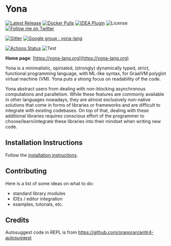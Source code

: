# Yona

[![Latest Release](https://img.shields.io/github/v/release/yona-lang/yona)](github.com/yona-lang/yona/releases/latest/)
[![Docker Pulls](https://img.shields.io/docker/pulls/akovari/yona)](https://hub.docker.com/r/akovari/yona)
[![IDEA Plugin](https://img.shields.io/jetbrains/plugin/d/14536-yona-language?label=IDEA%20Plugin)](https://plugins.jetbrains.com/plugin/14536-yona-language)
![License](https://img.shields.io/github/license/yona-lang/yona)
[![Follow me on Twitter](https://img.shields.io/twitter/follow/kovariadam?style=social)](https://twitter.com/kovariadam)

[![Gitter](https://badges.gitter.im/yonalang/community.svg)](https://gitter.im/yonalang/community?utm_source=badge&utm_medium=badge&utm_campaign=pr-badge)
[![Google group : yona-lang](https://img.shields.io/badge/yona--lang-Google%20group-blue)](https://groups.google.com/forum/#!forum/yona-lang)

[![Actions Status](https://github.com/yona-lang/yona/workflows/Release/badge.svg)](https://github.com/yona-lang/yona/actions)
![Test](https://github.com/yona-lang/yona/workflows/Test/badge.svg)

**Home page**: [https://yona-lang.org](https://yona-lang.org)

Yona is a minimalistic, opiniated, (strongly) dynamically typed, strict, functional programming language, with ML-like syntax, for GraalVM polyglot virtual machine (VM). Yona puts a strong focus on readability of the code.

Yona abstract users from dealing with non-blocking asynchronous computations and parallelism. While these features are commonly available in other languages nowadays, they are almost exclusively non-native solutions that come in forms of libraries or frameworks and are difficult to integrate with existing codebases. On top of that, dealing with these additional libraries requires conscious effort of the programmer to choose/learn/integrate these libraries into their mindset when writing new code.

## Installation Instructions
Follow the [installation instructions](https://yona-lang.org/getting_started/installation/).

## Contributing
Here is a list of some ideas on what to do:

- standard library modules
- IDEs / editor integration
- examples, tutorials, etc.

## Credits
Autosuggest code in REPL is from https://github.com/oranoran/antlr4-autosuggest
